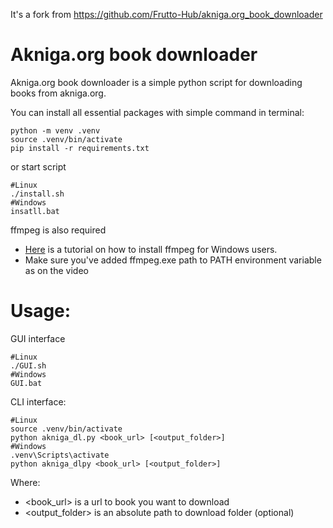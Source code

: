 It's a fork from https://github.com/Frutto-Hub/akniga.org_book_downloader

# Akniga.org book downloader
Akniga.org book downloader is a simple python script for downloading books from akniga.org.

You can install all essential packages with simple command in terminal:
```
python -m venv .venv
source .venv/bin/activate
pip install -r requirements.txt
```
or start script 
```
#Linux
./install.sh
#Windows
insatll.bat
```



ffmpeg is also required
* [Here](https://www.youtube.com/watch?v=jZLqNocSQDM) is a tutorial on how to install ffmpeg for Windows users.
* Make sure you've added ffmpeg.exe path to PATH environment variable as on the video

# Usage:
GUI interface

```
#Linux
./GUI.sh
#Windows
GUI.bat
```

CLI interface:

```
#Linux
source .venv/bin/activate
python akniga_dl.py <book_url> [<output_folder>]
#Windows
.venv\Scripts\activate
python akniga_dlpy <book_url> [<output_folder>]
```
Where:
- <book_url> is a url to book you want to download
- <output_folder> is an absolute path to download folder (optional)


